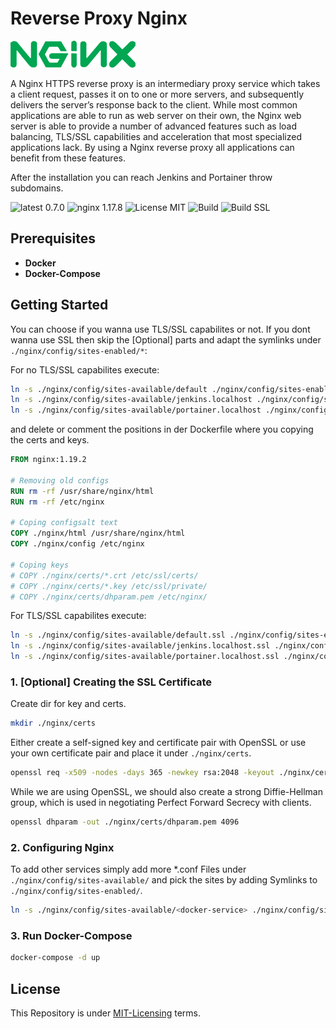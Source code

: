 # Reverse Proxy Nginx

![Nginx Logo](https://raw.githubusercontent.com/docker-library/docs/01c12653951b2fe592c1f93a13b4e289ada0e3a1/nginx/logo.png)

A Nginx HTTPS reverse proxy is an intermediary proxy service which takes a client request, passes it on to one or more servers, and subsequently delivers the server’s response back to the client. While most common applications are able to run as web server on their own, the Nginx web server is able to provide a number of advanced features such as load balancing, TLS/SSL capabilities and acceleration that most specialized applications lack. By using a Nginx reverse proxy all applications can benefit from these features.

After the installation you can reach Jenkins and Portainer throw subdomains.

![latest 0.7.0](https://img.shields.io/badge/latest-1.0.0-green.svg?style=flat)
![nginx 1.17.8](https://img.shields.io/badge/nginx-1.17.8-brightgreen.svg) ![License MIT](https://img.shields.io/badge/license-MIT-blue.svg)
![Build](https://github.com/tmillich/reverse_proxy/workflows/Build/badge.svg)
![Build SSL](https://github.com/tmillich/reverse_proxy/workflows/Build%20SSL/badge.svg)


## Prerequisites

- **Docker**
- **Docker-Compose**

## Getting Started

You can choose if you wanna use TLS/SSL capabilites or not. If you dont wanna use SSL then skip the [Optional] parts and adapt the symlinks under `./nginx/config/sites-enabled/*`:

For no TLS/SSL capabilites execute:
```bash
ln -s ./nginx/config/sites-available/default ./nginx/config/sites-enabled/default
ln -s ./nginx/config/sites-available/jenkins.localhost ./nginx/config/sites-enabled/jenkins.localhost
ln -s ./nginx/config/sites-available/portainer.localhost ./nginx/config/sites-enabled/portainer.localhost
```

and delete or comment the positions in der Dockerfile where you copying the certs and keys.

```Dockerfile
FROM nginx:1.19.2

# Removing old configs
RUN rm -rf /usr/share/nginx/html
RUN rm -rf /etc/nginx

# Coping configsalt text
COPY ./nginx/html /usr/share/nginx/html
COPY ./nginx/config /etc/nginx

# Coping keys
# COPY ./nginx/certs/*.crt /etc/ssl/certs/
# COPY ./nginx/certs/*.key /etc/ssl/private/
# COPY ./nginx/certs/dhparam.pem /etc/nginx/
```

For TLS/SSL capabilites execute:
```bash
ln -s ./nginx/config/sites-available/default.ssl ./nginx/config/sites-enabled/default.ssl
ln -s ./nginx/config/sites-available/jenkins.localhost.ssl ./nginx/config/sites-enabled/jenkins.localhost.ssl
ln -s ./nginx/config/sites-available/portainer.localhost.ssl ./nginx/config/sites-enabled/portainer.localhost.ssl
```


### 1. [Optional] Creating the SSL Certificate

Create dir for key and certs.

```bash
mkdir ./nginx/certs
```

Either create a self-signed key and certificate pair with OpenSSL or use your own certificate pair and place it under `./nginx/certs`.

```bash
openssl req -x509 -nodes -days 365 -newkey rsa:2048 -keyout ./nginx/certs/nginx-selfsigned.key -out ./nginx/certs/nginx-selfsigned.crt
```

While we are using OpenSSL, we should also create a strong Diffie-Hellman group, which is used in negotiating Perfect Forward Secrecy with clients.
```bash
openssl dhparam -out ./nginx/certs/dhparam.pem 4096
```
### 2. Configuring Nginx

To add other services simply add more \*.conf Files under `./nginx/config/sites-available/` and pick the sites by adding Symlinks to `./nginx/config/sites-enabled/`.

```bash
ln -s ./nginx/config/sites-available/<docker-service> ./nginx/config/sites-enabled/<docker-service>
```

### 3. Run Docker-Compose

```bash
docker-compose -d up
```

## License

This Repository is under [MIT-Licensing](./LICENSE.md) terms.

